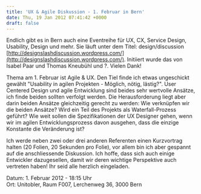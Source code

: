 ```yaml
---
title: 'UX & Agile Diskussion - 1. Februar in Bern'
date: Thu, 19 Jan 2012 07:41:42 +0000
draft: false
---
```


Endlich gibt es in Bern auch eine Eventreihe für UX, CX, Service Design, Usability, Design und mehr. Sie läuft unter dem Titel: design/discussion [http://designslashdiscussion.wordpress.com/](http://designslashdiscussion.wordpress.com/). Initiiert wurde das von Isabel Paar und Thomas Kneubühl und ?. Vielen Dank!

Thema am 1. Februar ist Agile & UX. Den Tiel finde ich etwas ungeschickt gewählt "Usability in agilen Projekten - Möglich, nötig, lästig?". User Centered Design und agile Entwicklung sind beides sehr wertvolle Ansätze, ich finde beiden sollten verfolgt werden. Die Herausforderung liegt aber darin beiden Ansätze gleichzeitig gerecht zu werden: Wie verknüpfen wir die beiden Ansätze? Wird ein Teil des Projekts als Waterfall-Prozess geführt? Wie weit sollen die Spezifikationen der UX Designer gehen, wenn wir im agilen Entwicklungsprozess davon ausgehen, dass die einzige Konstante die Veränderung ist?

Ich werde neben zwei oder drei anderen Referenten einen Kurzvortrag halten (20 Folien, 20 Sekunden pro Folie), vor allem bin ich aber gespannt auf die anschliessende Diskussion. Ich hoffe, dass sich auch einige Entwickler dazugesellen, damit wir deren wichtige Perspektive auch vertreten haben! Ihr seid alle herzlich eingeladen.

Datum: 1. Februar 2012 - 18:15 Uhr  
Ort: Unitobler, Raum F007, Lerchenweg 36, 3000 Bern